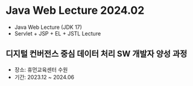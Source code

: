# Java Web Lecture 2024.02
- Java Web Lecture (JDK 17)
- Servlet + JSP + EL + JSTL Lecture

## 디지털 컨버전스 중심 데이터 처리 SW 개발자 양성 과정
- 장소: 휴먼교육센터 수원
- 기간: 2023.12 ~ 2024.06
